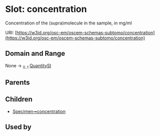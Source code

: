 
# Slot: concentration

Concentration of the (supra)molecule in the sample, in mg/ml

URI: [https://w3id.org/osc-em/oscem-schemas-subtomo/concentration](https://w3id.org/osc-em/oscem-schemas-subtomo/concentration)


## Domain and Range

None &#8594;  <sub>0..1</sub> [QuantitySI](QuantitySI.md)

## Parents


## Children

 *  [Specimen➞concentration](Specimen_concentration.md)

## Used by

